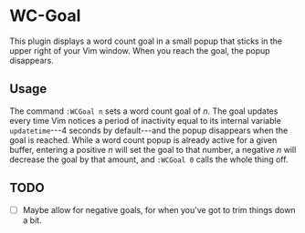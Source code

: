 # WC-Goal

This plugin displays a word count goal in a small popup that sticks in the upper right of your Vim window.  When you reach the goal, the popup disappears.

## Usage

The command `:WCGoal n` sets a word count goal of _n_.  The goal updates every time Vim notices a period of inactivity equal to its internal variable `updatetime`---4 seconds by default---and the popup disappears when the goal is reached.  While a word count popup is already active for a given buffer, entering a positive _n_ will set the goal to that number, a negative _n_ will decrease the goal by that amount, and `:WCGoal 0` calls the whole thing off.

## TODO

- [ ] Maybe allow for negative goals, for when you've got to trim things down a bit.

